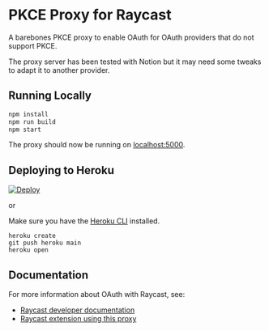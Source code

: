 # PKCE Proxy for Raycast

A barebones PKCE proxy to enable OAuth for OAuth providers that do not support PKCE.

The proxy server has been tested with Notion but it may need some tweaks to adapt it to another provider.

## Running Locally

```sh
npm install
npm run build
npm start
```

The proxy should now be running on [localhost:5000](http://localhost:5000/).

## Deploying to Heroku

[![Deploy](https://www.herokucdn.com/deploy/button.svg)](https://heroku.com/deploy)

or

Make sure you have the [Heroku CLI](https://cli.heroku.com/) installed.

```
heroku create
git push heroku main
heroku open
```

## Documentation

For more information about OAuth with Raycast, see:

- [Raycast developer documentation](https://developers.raycast.com/api-reference/oauth)
- [Raycast extension using this proxy](https://github.com/raycast/extensions/tree/main/extensions/notion)
